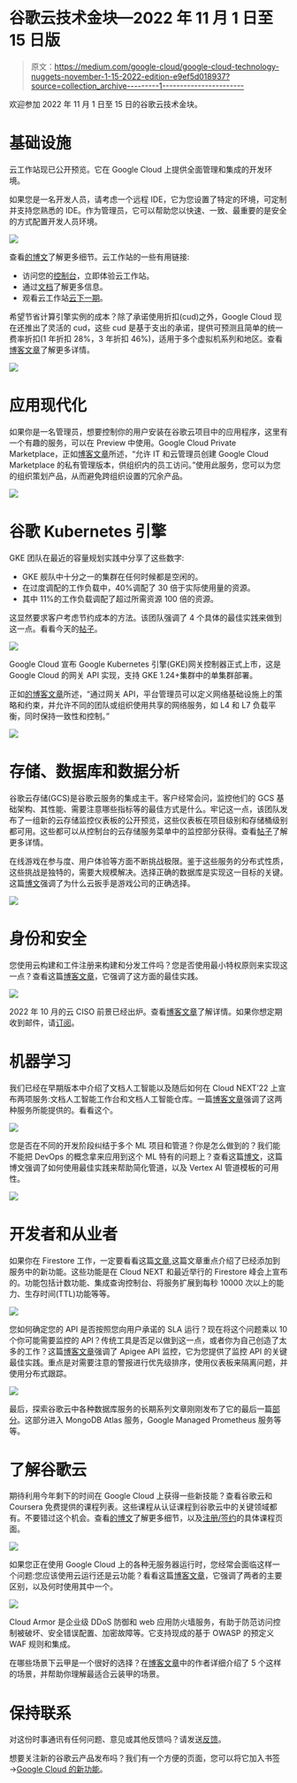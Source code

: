 # 谷歌云技术金块—2022 年 11 月 1 日至 15 日版

> 原文：<https://medium.com/google-cloud/google-cloud-technology-nuggets-november-1-15-2022-edition-e9ef5d018937?source=collection_archive---------1----------------------->

欢迎参加 2022 年 11 月 1 日至 15 日的谷歌云技术金块。

# **基础设施**

云工作站现已公开预览。它在 Google Cloud 上提供全面管理和集成的开发环境。

如果您是一名开发人员，请考虑一个远程 IDE，它为您设置了特定的环境，可定制并支持您熟悉的 IDE。作为管理员，它可以帮助您以快速、一致、最重要的是安全的方式配置开发人员环境。

![](img/7901a68d4cb46132fde0004abc022246.png)

查看[的博文](https://cloud.google.com/blog/products/application-development/introducing-cloud-workstations)了解更多细节。云工作站的一些有用链接:

*   访问您的[控制台](https://console.cloud.google.com/workstations/)，立即体验云工作站。
*   通过[文档](https://cloud.google.com/workstations/docs/)了解更多信息。
*   观看云工作站[云下一期](https://www.youtube.com/watch?v=C6Dpmujxp9Q)。

希望节省计算引擎实例的成本？除了承诺使用折扣(cud)之外，Google Cloud 现在还推出了灵活的 cud，这些 cud 是基于支出的承诺，提供可预测且简单的统一费率折扣(1 年折扣 28%，3 年折扣 46%)，适用于多个虚拟机系列和地区。查看[博客文章](https://cloud.google.com/blog/products/compute/save-money-with-the-new-compute-engine-flexible-cuds)了解更多详情。

![](img/cd8574aa856dbfbab4233097b5ae3056.png)

# **应用现代化**

如果你是一名管理员，想要控制你的用户安装在谷歌云项目中的应用程序，这里有一个有趣的服务，可以在 Preview 中使用。Google Cloud Private Marketplace，正如[博客文章](https://cloud.google.com/blog/products/application-modernization/google-cloud-private-marketplace-preview)所述，“允许 IT 和云管理员创建 Google Cloud Marketplace 的私有管理版本，供组织内的员工访问。”使用此服务，您可以为您的组织策划产品，从而避免跨组织设置的冗余产品。

![](img/b72e658046716dfce62d2735e751ac60.png)

# **谷歌 Kubernetes 引擎**

GKE 团队在最近的容量规划实践中分享了这些数字:

*   GKE 舰队中十分之一的集群在任何时候都是空闲的。
*   在过度调配的工作负载中，40%调配了 30 倍于实际使用量的资源。
*   其中 11%的工作负载调配了超过所需资源 100 倍的资源。

这显然要求客户考虑节约成本的方法。该团队强调了 4 个具体的最佳实践来做到这一点。看看今天的[帖子](https://cloud.google.com/blog/products/containers-kubernetes/4-ways-to-optimize-your-gke-costs)。

![](img/c87aab1c1ecb3ea201cd675060d257ee.png)

Google Cloud 宣布 Google Kubernetes 引擎(GKE)网关控制器正式上市，这是 Google Cloud 的网关 API 实现，支持 GKE 1.24+集群中的单集群部署。

正如[的博客文章](https://cloud.google.com/blog/products/containers-kubernetes/google-kubernetes-engine-gateway-controller-is-now-ga)所述，“通过网关 API，平台管理员可以定义网络基础设施上的策略和约束，并允许不同的团队或组织使用共享的网络服务，如 L4 和 L7 负载平衡，同时保持一致性和控制。”

![](img/c9a2b0fdb3b7e41587b4c7514fbc6b43.png)

# **存储、数据库和数据分析**

谷歌云存储(GCS)是谷歌云服务的集成主干。客户经常会问，监控他们的 GCS 基础架构、其性能、需要注意哪些指标等的最佳方式是什么。牢记这一点，该团队发布了一组新的云存储监控仪表板的公开预览，这些仪表板在项目级别和存储桶级别都可用。这些都可以从控制台的云存储服务菜单中的监控部分获得。查看[帖子](https://cloud.google.com/blog/products/infrastructure/better-system-insights-with-cloud-monitoring-customizable-dashboards)了解更多详情。

在线游戏在参与度、用户体验等方面不断挑战极限。鉴于这些服务的分布式性质，这些挑战是独特的，需要大规模解决。选择正确的数据库是实现这一目标的关键。这篇[博文](https://cloud.google.com/blog/products/databases/choosing-cloud-spanner-for-game-development)强调了为什么云扳手是游戏公司的正确选择。

![](img/3802f97feb6e1f8c198caba99f5f5330.png)

# **身份和安全**

您使用云构建和工件注册来构建和分发工件吗？您是否使用最小特权原则来实现这一点？查看这篇[博客文章](https://cloud.google.com/blog/topics/developers-practitioners/practicing-principle-least-privilege-cloud-build-and-artifact-registry)，它强调了这方面的最佳实践。

![](img/37b1be8446badd710a2aaf1d3e2cf2dd.png)

2022 年 10 月的云 CISO 前景已经出炉。查看[博客文章](https://cloud.google.com/blog/products/identity-security/cloud-ciso-perspectives-october-2022)了解详情。如果你想定期收到邮件，请[订阅](https://go.chronicle.security/cloudciso-newsletter-signup)。

# **机器学习**

我们已经在早期版本中介绍了文档人工智能以及随后如何在 Cloud NEXT’22 上宣布两项服务:文档人工智能工作台和文档人工智能仓库。一篇[博客文章](https://cloud.google.com/blog/products/ai-machine-learning/inside-google-clouds-new-document-ai-agents)强调了这两种服务所能提供的。看看这个。

![](img/0a910d8a989b96c086b499e81ea699f0.png)

您是否在不同的开发阶段纠结于多个 ML 项目和管道？你是怎么做到的？我们能不能把 DevOps 的概念拿来应用到这个 ML 特有的问题上？查看这篇[博文](https://cloud.google.com/blog/topics/developers-practitioners/best-practices-managing-vertex-pipelines-code)，这篇博文强调了如何使用最佳实践来帮助简化管道，以及 Vertex AI 管道模板的可用性。

![](img/d4f5e4785e948a62c1d901059068afab.png)

# **开发者和从业者**

如果你在 Firestore 工作，一定要看看这篇[文章](https://cloud.google.com/blog/products/databases/whats-new-in-firestore-from-cloud-next-and-firebase-summit-2022),这篇文章重点介绍了已经添加到服务中的新功能。这些功能是在 Cloud NEXT 和最近举行的 Firestore 峰会上宣布的。功能包括计数功能、集成查询控制台、将服务扩展到每秒 10000 次以上的能力、生存时间(TTL)功能等等。

![](img/a9a75aacd9ceb364b09a80d8050e99b1.png)

您如何确定您的 API 是否按照您向用户承诺的 SLA 运行？现在将这个问题乘以 10 个你可能需要监控的 API？传统工具是否足以做到这一点，或者你为自己创造了太多的工作？这篇[博客文章](https://cloud.google.com/blog/products/api-management/3-best-practices-to-monitor-apis-using-google-cloud)强调了 Apigee API 监控，它为您提供了监控 API 的关键最佳实践。重点是对需要注意的警报进行优先级排序，使用仪表板来隔离问题，并使用分布式跟踪。

![](img/bc3c720120f658690c8426550e93115c.png)

最后，探索谷歌云中各种数据库服务的长期系列文章刚刚发布了它的最后一篇[部分](https://cloud.google.com/blog/topics/developers-practitioners/databases-google-cloud-part-7-managed-service-prometheus-serverless-mongodb-atlas-and-finale)。这部分进入 MongoDB Atlas 服务，Google Managed Prometheus 服务等等。

# **了解谷歌云**

期待利用今年剩下的时间在 Google Cloud 上获得一些新技能？查看谷歌云和 Coursera 免费提供的课程列表。这些课程从认证课程到谷歌云中的关键领域都有。不要错过这个机会。查看[的博文](https://cloud.google.com/blog/topics/training-certifications/get-cloud-skills--training-needed-for-in-demand-job-roles)了解更多细节，以及[注册/签约](https://www.coursera.org/promo/googlecloud-training-promotion?utm_medium=institutions&utm_source=googlecloud&utm_campaign=november22_blog)的具体课程页面。

![](img/965bc54db5ad8589f331ddf72379885c.png)

如果您正在使用 Google Cloud 上的各种无服务器运行时，您经常会面临这样一个问题:您应该使用云运行还是云功能？看看这篇[博客文章](https://cloud.google.com/blog/products/serverless/cloud-run-vs-cloud-functions-for-serverless)，它强调了两者的主要区别，以及何时使用其中一个。

![](img/ce7cc35bb655975808b763b8f2719b53.png)

Cloud Armor 是企业级 DDoS 防御和 web 应用防火墙服务，有助于防范访问控制被破坏、安全错误配置、加密故障等。它支持现成的基于 OWASP 的预定义 WAF 规则和集成。

在哪些场景下云甲是一个很好的选择？在[博客文章](https://cloud.google.com/blog/topics/developers-practitioners/when-should-i-use-cloud-armor)中的作者详细介绍了 5 个这样的场景，并帮助你理解最适合云装甲的场景。

# 保持联系

对这份时事通讯有任何问题、意见或其他反馈吗？请发送[反馈](https://forms.gle/UAsAS7YLxYSBTNBy9)。

想要关注新的谷歌云产品发布吗？我们有一个方便的页面，您可以将它加入书签→[Google Cloud 的新功能](https://bit.ly/3umz3cA?utm_source=ext&utm_medium=partner&utm_campaign=CDR_rom_gcp_gcptechnuggets_feb-a-2022_021622&utm_content=-)。
